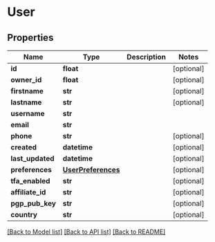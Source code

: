 # User

## Properties
Name | Type | Description | Notes
------------ | ------------- | ------------- | -------------
**id** | **float** |  | [optional] 
**owner_id** | **float** |  | [optional] 
**firstname** | **str** |  | [optional] 
**lastname** | **str** |  | [optional] 
**username** | **str** |  | 
**email** | **str** |  | 
**phone** | **str** |  | [optional] 
**created** | **datetime** |  | [optional] 
**last_updated** | **datetime** |  | [optional] 
**preferences** | [**UserPreferences**](UserPreferences.md) |  | [optional] 
**tfa_enabled** | **str** |  | [optional] 
**affiliate_id** | **str** |  | [optional] 
**pgp_pub_key** | **str** |  | [optional] 
**country** | **str** |  | [optional] 

[[Back to Model list]](../README.md#documentation-for-models) [[Back to API list]](../README.md#documentation-for-api-endpoints) [[Back to README]](../README.md)


